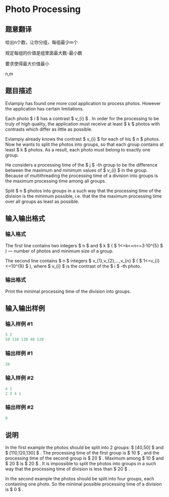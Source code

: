 # Photo Processing

## 题意翻译

给出n个数，让你分组，每组最少m个

规定每组的价值是组里面最大数-最小数

要求使得最大价值最小

n,m

## 题目描述

Evlampiy has found one more cool application to process photos. However the application has certain limitations.

Each photo $ i $ has a contrast $ v_{i} $ . In order for the processing to be truly of high quality, the application must receive at least $ k $ photos with contrasts which differ as little as possible.

Evlampiy already knows the contrast $ v_{i} $ for each of his $ n $ photos. Now he wants to split the photos into groups, so that each group contains at least $ k $ photos. As a result, each photo must belong to exactly one group.

He considers a processing time of the $ j $ -th group to be the difference between the maximum and minimum values of $ v_{i} $ in the group. Because of multithreading the processing time of a division into groups is the maximum processing time among all groups.

Split $ n $ photos into groups in a such way that the processing time of the division is the minimum possible, i.e. that the the maximum processing time over all groups as least as possible.

## 输入输出格式

### 输入格式

The first line contains two integers $ n $ and $ k $ ( $ 1<=k<=n<=3·10^{5} $ ) — number of photos and minimum size of a group.

The second line contains $ n $ integers $ v_{1},v_{2},...,v_{n} $ ( $ 1<=v_{i}<=10^{9} $ ), where $ v_{i} $ is the contrast of the $ i $ -th photo.

### 输出格式

Print the minimal processing time of the division into groups.

## 输入输出样例

### 输入样例 #1

```cpp
5 2
50 110 130 40 120

```
### 输出样例 #1

```cpp
20

```
### 输入样例 #2

```cpp
4 1
2 3 4 1

```
### 输出样例 #2

```cpp
0

```
## 说明

In the first example the photos should be split into 2 groups: $ [40,50] $ and $ [110,120,130] $ . The processing time of the first group is $ 10 $ , and the processing time of the second group is $ 20 $ . Maximum among $ 10 $ and $ 20 $ is $ 20 $ . It is impossible to split the photos into groups in a such way that the processing time of division is less than $ 20 $ .

In the second example the photos should be split into four groups, each containing one photo. So the minimal possible processing time of a division is $ 0 $ .

